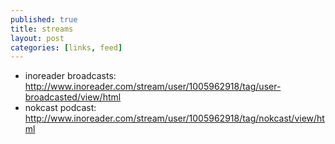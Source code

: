 ```yaml
---
published: true
title: streams
layout: post
categories: [links, feed]
---
```

* inoreader broadcasts: http://www.inoreader.com/stream/user/1005962918/tag/user-broadcasted/view/html
* nokcast podcast: http://www.inoreader.com/stream/user/1005962918/tag/nokcast/view/html